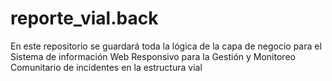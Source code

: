 # reporte_vial.back
En este repositorio se guardará toda la lógica de la capa de negocio para el Sistema de información Web Responsivo para la Gestión y Monitoreo Comunitario de incidentes en la estructura vial 
